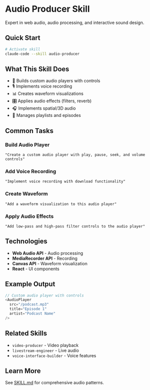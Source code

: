 # Audio Producer Skill

Expert in web audio, audio processing, and interactive sound design.

## Quick Start

```bash
# Activate skill
claude-code --skill audio-producer
```

## What This Skill Does

- 🎵 Builds custom audio players with controls
- 🎙️ Implements voice recording
- 📊 Creates waveform visualizations
- 🎛️ Applies audio effects (filters, reverb)
- 🎧 Implements spatial/3D audio
- 🎼 Manages playlists and episodes

## Common Tasks

### Build Audio Player
```
"Create a custom audio player with play, pause, seek, and volume controls"
```

### Add Voice Recording
```
"Implement voice recording with download functionality"
```

### Create Waveform
```
"Add a waveform visualization to this audio player"
```

### Apply Audio Effects
```
"Add low-pass and high-pass filter controls to the audio player"
```

## Technologies

- **Web Audio API** - Audio processing
- **MediaRecorder API** - Recording
- **Canvas API** - Waveform visualization
- **React** - UI components

## Example Output

```typescript
// Custom audio player with controls
<AudioPlayer
  src="/podcast.mp3"
  title="Episode 1"
  artist="Podcast Name"
/>
```

## Related Skills

- `video-producer` - Video playback
- `livestream-engineer` - Live audio
- `voice-interface-builder` - Voice features

## Learn More

See [SKILL.md](./SKILL.md) for comprehensive audio patterns.

